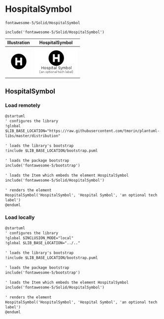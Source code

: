# HospitalSymbol


```text
fontawesome-5/Solid/HospitalSymbol
```

```text
include('fontawesome-5/Solid/HospitalSymbol')
```



| Illustration | HospitalSymbol |
| :---: | :---: |
| ![illustration for Illustration](../../fontawesome-5/Solid/HospitalSymbol.png) | ![illustration for HospitalSymbol](../../fontawesome-5/Solid/HospitalSymbol.Local.png) |




## HospitalSymbol

### Load remotely
```plantuml
@startuml
' configures the library
!global $LIB_BASE_LOCATION="https://raw.githubusercontent.com/tmorin/plantuml-libs/master/distribution"

' loads the library's bootstrap
!include $LIB_BASE_LOCATION/bootstrap.puml

' loads the package bootstrap
include('fontawesome-5/bootstrap')

' loads the Item which embeds the element HospitalSymbol
include('fontawesome-5/Solid/HospitalSymbol')

' renders the element
HospitalSymbol('HospitalSymbol', 'Hospital Symbol', 'an optional tech label')
@enduml
```

### Load locally
```plantuml
@startuml
' configures the library
!global $INCLUSION_MODE="local"
!global $LIB_BASE_LOCATION="../.."

' loads the library's bootstrap
!include $LIB_BASE_LOCATION/bootstrap.puml

' loads the package bootstrap
include('fontawesome-5/bootstrap')

' loads the Item which embeds the element HospitalSymbol
include('fontawesome-5/Solid/HospitalSymbol')

' renders the element
HospitalSymbol('HospitalSymbol', 'Hospital Symbol', 'an optional tech label')
@enduml
```

